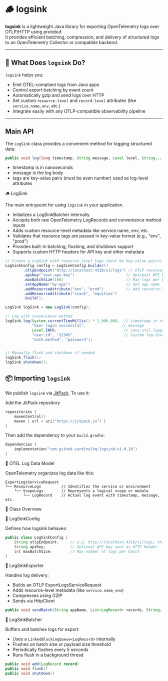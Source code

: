 # 🪵 logsink

**logsink** is a lightweight Java library for exporting OpenTelemetry logs over OTLP/HTTP using protobuf.  
It provides efficient batching, compression, and delivery of structured logs to an OpenTelemetry Collector or compatible backend.

---

## 📖 What Does `logsink` Do?

`logsink` helps you:

- Emit OTEL-compliant logs from Java apps
- Control export batching by event count
- Automatically gzip and send logs over HTTP
- Set custom `resource-level` and `record-level` attributes (like `service.name`, `env`, etc.)
- Integrate easily with any OTLP-compatible observability pipeline

---

## Main API

The `LogSink` class provides a convenient method for logging structured data:

```java
public void log(long timestamp, String message, Level level, String... tags)
```
- timestamp is in nanoseconds
- message is the log body
- tags are key-value pairs (must be even number) used as log-level attributes

🪵 LogSink

The main entrypoint for using `logsink` in your application.
- Initializes a LogSinkBatcher internally
- Accepts both raw OpenTelemetry LogRecords and convenience method inputs
- Adds custom resource-level metadata like service.name, env, etc.
- Validates that resource tags are passed in key-value format (e.g., "env", "prod")
- Provides built-in batching, flushing, and shutdown support
- Supports custom HTTP headers for API key and other metadata

```java
// Create a LogSink with resource-level tags (must be key-value pairs)
LogSinkConfig config = LogSinkConfig.builder()
        .otlpEndpoint("http://localhost:4318/v1/logs") // OTLP receiver endpoint
        .apiKey("your-api-key")                       // Optional API key
        .maxBatchSize(100)                            // Max logs per batch
        .setAppName("my-app")                         // Set app name 
        .addResourceAttribute("env", "prod")          // Add resource-level attributes or tags. These are optional.
        .addResourceAttribute("stack", "equities")                 
        .build();

LogSink logSink = new LogSink(config);

// Log with convenience method
logSink.log(System.currentTimeMillis() * 1_000_000,  // timestamp in nanoseconds
            "User login successful",                // message
            Level.INFO,                              // java.util.logging.Level
            "user.id", "12345",                      // custom log-level attributes (tags) optional
            "auth.method", "password");


// Manually flush and shutdown if needed
logSink.flush();
logSink.shutdown(); 
```

## 📦 Importing `logsink`

We publish `logsink` via [JitPack](https://jitpack.io/#cardinalhq/logsink). To use it:

Add the JitPack repository

```kotlin
repositories {
    mavenCentral()
    maven { url = uri("https://jitpack.io") }
}
```

Then add the dependency to your `build.gradle`:

```kotlin
dependencies {
    implementation("com.github.cardinalhq:logsink:v1.0.18")
}
```

🧱 OTEL Log Data Model

OpenTelemetry organizes log data like this:

```aiignore
ExportLogsServiceRequest
└── ResourceLogs         // Identifies the service or environment
    └── ScopeLogs        // Represents a logical scope or module
        └── LogRecord    // Actual log event with timestamp, message, etc.
```

🧩 Class Overview

🔧 LogSinkConfig

Defines how logsink behaves:

```java
public class LogSinkConfig {
    String otlpEndpoint;     // e.g. http://localhost:4318/v1/logs, this should be the cardinal receiver endpoint
    String apiKey;           // Optional API key sent as HTTP header
    int maxBatchSize;        // Max number of logs per batch
}
```

🔧 LogSinkExporter

Handles log delivery:
- Builds an OTLP ExportLogsServiceRequest
- Adds resource-level metadata (like `service.name`, `env`)
- Compresses using GZIP
- Sends via HttpClient

```java
public void sendBatch(String appName, List<LogRecord> records, String... resourceTags)
```

🔧 LogSinkBatcher

Buffers and batches logs for export:
- Uses a `LinkedBlockingQueue<LogRecord>` internally
- Flushes on batch size or payload size threshold
- Periodically flushes every 5 seconds
- Runs flush in a background thread

```java
public void add(LogRecord record)
public void flush()
public void shutdown()
```


